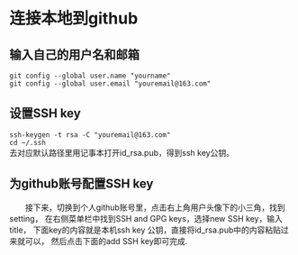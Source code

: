 # 连接本地到github
## 输入自己的用户名和邮箱
 `git config --global user.name "yourname"`  
 `git config --global user.email "youremail@163.com"`  
## 设置SSH key
`ssh-keygen -t rsa -C "youremail@163.com"`  
 `cd ~/.ssh`  
 去对应默认路径里用记事本打开id_rsa.pub，得到ssh key公钥。
 ## 为github账号配置SSH key
  接下来，切换到个人github账号里，点击右上角用户头像下的小三角，找到setting， 
  在右侧菜单栏中找到SSH and GPG keys，选择new SSH key，输入title， 
  下面key的内容就是本机ssh key 公钥，直接将id_rsa.pub中的内容粘贴过来就可以， 
  然后点击下面的add SSH key即可完成.
